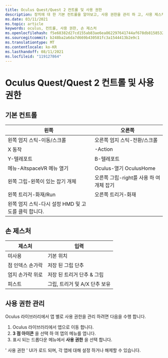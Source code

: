 ```yaml
---
title: Oculus Quest/Quest 2 컨트롤 및 사용 권한
description: 장치에 대 한 기본 컨트롤을 알아보고, 사용 권한을 관리 하 고, 사용 제스처를 사용 하는 방법에 대해 알아봅니다.
ms.date: 03/11/2021
ms.topic: article
keywords: oculus, 컨트롤, 사용 권한, 손 제스처
ms.openlocfilehash: f5e68382d27cd155ab83ae6ea862297641744af678db8158532a6030341c8c7a
ms.sourcegitcommit: b248ba2a6da7d669b430581fc3a1544413b2e9c1
ms.translationtype: MT
ms.contentlocale: ko-KR
ms.lasthandoff: 08/11/2021
ms.locfileid: "119127864"
---
```

# <a name="oculus-questquest-2-controls-and-permissions"></a>Oculus Quest/Quest 2 컨트롤 및 사용 권한

## <a name="basic-controls"></a>기본 컨트롤

<!-- Missing images -->

| 왼쪽 | 오른쪽 |
|---|---|
| 왼쪽 엄지 스틱-이동/스크롤 | 오른쪽 엄지 스틱-전환/스크롤 |
| X 동작 | -Action |
| Y-텔레포트 | B-텔레포트 |
| 메뉴-AltspaceVR 메뉴 열기 | Oculus-열기 OculusHome |
| 왼쪽 그립-왼쪽이 있는 잡기 개체 | 오른쪽 그립-right를 사용 하 여 개체 잡기 |
| 왼쪽 트리거-화재/Run | 오른쪽 트리거-화재 |
| 왼쪽 엄지 스틱-다시 설정 HMD 및 고도를 클릭 합니다. |  |

## <a name="hand-gestures"></a>손 제스처

| 제스처 | 입력 |
|---|---|
| 미사용 | 기본 위치 |
| 점 인덱스 손가락 | 저장 된 그립 단추 |
| 엄지 손가락 위로 | 저장 된 트리거 단추 & 그립 |
| 피스트 | 그립, 트리거 및 A/X 단추 보유 |

## <a name="managing-permissions"></a>사용 권한 관리

<!-- Missing image -->

Oculus 라이브러리에서 앱 별로 사용 권한을 관리 하려면 다음을 수행 합니다.

1. Oculus 라이브러리에서 앱으로 이동 합니다.
2. **3 점 아이콘** 을 선택 하 여 앱의 메뉴를 엽니다.
3. 표시 되는 드롭다운 메뉴에서 **사용 권한** 을 선택 합니다.

' 사용 권한 ' UI가 로드 되며, 각 앱에 대해 설정 하거나 해제할 수 있습니다.